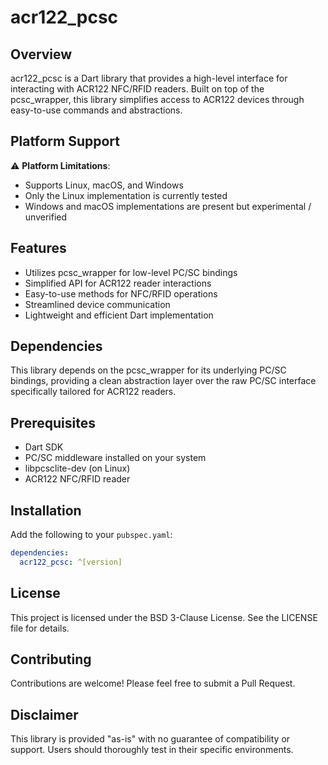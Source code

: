 # acr122_pcsc

## Overview

acr122_pcsc is a Dart library that provides a high-level interface for interacting with ACR122 NFC/RFID readers. Built on top of the pcsc_wrapper, this library simplifies access to ACR122 devices through easy-to-use commands and abstractions.

## Platform Support

⚠️ **Platform Limitations**:
- Supports Linux, macOS, and Windows
- Only the Linux implementation is currently tested
- Windows and macOS implementations are present but experimental / unverified

## Features

- Utilizes pcsc_wrapper for low-level PC/SC bindings
- Simplified API for ACR122 reader interactions
- Easy-to-use methods for NFC/RFID operations
- Streamlined device communication
- Lightweight and efficient Dart implementation

## Dependencies

This library depends on the pcsc_wrapper for its underlying PC/SC bindings, providing a clean abstraction layer over the raw PC/SC interface specifically tailored for ACR122 readers.

## Prerequisites

- Dart SDK
- PC/SC middleware installed on your system
- libpcsclite-dev (on Linux)
- ACR122 NFC/RFID reader

## Installation

Add the following to your `pubspec.yaml`:

```yaml
dependencies:
  acr122_pcsc: ^[version]
```

## License

This project is licensed under the BSD 3-Clause License. See the LICENSE file for details.

## Contributing

Contributions are welcome! Please feel free to submit a Pull Request.

## Disclaimer

This library is provided "as-is" with no guarantee of compatibility or support. Users should thoroughly test in their specific environments.